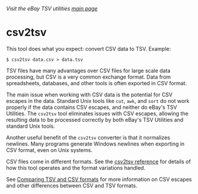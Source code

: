 _Visit the eBay TSV utilities [main page](../README.md)_

# csv2tsv

This tool does what you expect: convert CSV data to TSV. Example:
```
$ csv2tsv data.csv > data.tsv
```

TSV files have many advantages over CSV files for large scale data processing, but CSV is a very common exchange format. Data from spreadsheets, databases, and other tools is often exported in CSV format.

The main issue when working with CSV data is the potential for CSV escapes in the data. Standard Unix tools like `cut`, `awk`, and `sort` do not work properly if the data contains CSV escapes, and neither do eBay's TSV Utilities. The `csv2tsv` tool eliminates issues with CSV escapes, allowing the resulting data to be processed correctly by both eBay's TSV Utilities and standard Unix tools.

Another useful benefit of the `csv2tsv` converter is that it normalizes newlines. Many programs generate Windows newlines when exporting in CSV format, even on Unix systems.

CSV files come in different formats. See the [csv2tsv reference](../docs/ToolReference.md#csv2tsv-reference) for details of how this tool operates and the format variations handled.

See [Comparing TSV and CSV formats](../docs/TipsAndTricks.md#comparing-tsv-and-csv-formats) for more information on CSV escapes and other differences between CSV and TSV formats.
